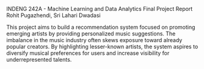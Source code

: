 INDENG 242A - Machine Learning and Data Analytics Final Project Report
Rohit Pugazhendi, Sri Lahari Dwadasi  

This project aims to build a recommendation system focused on promoting emerging artists by providing personalized music suggestions. The imbalance in the music industry often skews exposure toward already popular creators. By highlighting lesser-known artists, the system aspires to diversify musical preferences for users and increase visibility for underrepresented talents.
